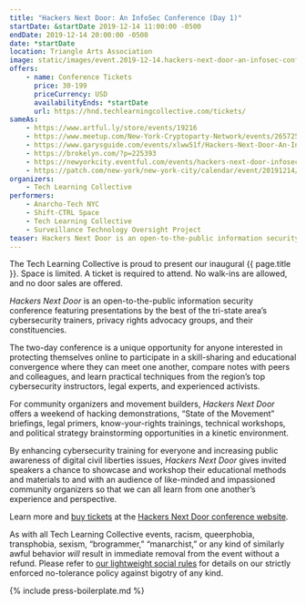 ```yaml
---
title: "Hackers Next Door: An InfoSec Conference (Day 1)"
startDate: &startDate 2019-12-14 11:00:00 -0500
endDate: 2019-12-14 20:00:00 -0500
date: *startDate
location: Triangle Arts Association
image: static/images/event.2019-12-14.hackers-next-door-an-infosec-conference.rectangle.png
offers:
    - name: Conference Tickets
      price: 30-199
      priceCurrency: USD
      availabilityEnds: *startDate
      url: https://hnd.techlearningcollective.com/tickets/
sameAs:
    - https://www.artful.ly/store/events/19216
    - https://www.meetup.com/New-York-Cryptoparty-Network/events/265725574/
    - https://www.garysguide.com/events/xlww51f/Hackers-Next-Door-An-InfoSec-Conference
    - https://brokelyn.com/?p=225393
    - https://newyorkcity.eventful.com/events/hackers-next-door-infosec-conference-/E0-001-131690411-3
    - https://patch.com/new-york/new-york-city/calendar/event/20191214/672701/hackers-next-door-an-infosec-conference
organizers:
    - Tech Learning Collective
performers:
    - Anarcho-Tech NYC
    - Shift-CTRL Space
    - Tech Learning Collective
    - Surveillance Technology Oversight Project
teaser: Hackers Next Door is an open-to-the-public information security conference featuring invitation-only presentations by the best of the tri-state area’s cybersecurity trainers, privacy rights advocacy groups, and their constituencies.
---
```


The Tech Learning Collective is proud to present our inaugural {{ page.title }}. Space is limited. A ticket is required to attend. No walk-ins are allowed, and no door sales are offered.

*Hackers Next Door* is an open-to-the-public information security conference featuring presentations by the best of the tri-state area&rsquo;s cybersecurity trainers, privacy rights advocacy groups, and their constituencies.

The two-day conference is a unique opportunity for anyone interested in protecting themselves online to participate in a skill-sharing and educational convergence where they can meet one another, compare notes with peers and colleagues, and learn practical techniques from the region’s top cybersecurity instructors, legal experts, and experienced activists.

For community organizers and movement builders, *Hackers Next Door* offers a weekend of hacking demonstrations, &ldquo;State of the Movement&rdquo; briefings, legal primers, know-your-rights trainings, technical workshops, and political strategy brainstorming opportunities in a kinetic environment.

By enhancing cybersecurity training for everyone and increasing public awareness of digital civil liberties issues, *Hackers Next Door* gives invited speakers a chance to showcase and workshop their educational methods and materials to and with an audience of like-minded and impassioned community organizers so that we can all learn from one another’s experience and perspective.

Learn more and [buy tickets](https://hnd.techlearningcollective.com/tickets/) at the [Hackers Next Door conference website](https://hnd.techlearningcollective.com/).

As with all Tech Learning Collective events, racism, queerphobia, transphobia, sexism, &ldquo;brogrammer,&rdquo; &ldquo;manarchist,&rdquo; or any kind of similarly awful behavior *will* result in immediate removal from the event without a refund. Please refer to [our lightweight social rules](https://github.com/AnarchoTechNYC/meta/wiki/Social-rules) for details on our strictly enforced no-tolerance policy against bigotry of any kind.

{% include press-boilerplate.md %}
